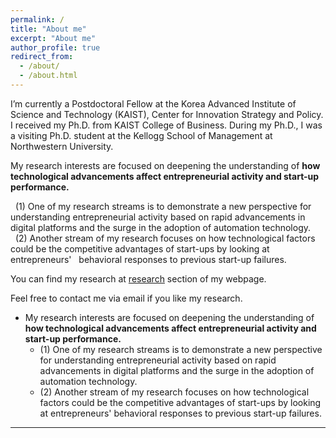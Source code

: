 ```yaml
---
permalink: /
title: "About me"
excerpt: "About me"
author_profile: true
redirect_from: 
  - /about/
  - /about.html
---
```


I’m currently a Postdoctoral Fellow at the Korea Advanced Institute of Science and Technology (KAIST), Center for Innovation Strategy and Policy. I received my Ph.D. from KAIST College of Business. During my Ph.D., I was a visiting Ph.D. student at the Kellogg School of Management at Northwestern University.

My research interests are focused on deepening the understanding of **how technological advancements affect entrepreneurial activity and start-up performance.**<br/>

&nbsp;  (1) One of my research streams is to demonstrate a new perspective for understanding entrepreneurial activity based on rapid advancements in digital platforms and the surge in the adoption of automation technology.<br/> 
&nbsp; (2) Another stream of my research focuses on how technological factors could be the competitive advantages of start-ups by looking at entrepreneurs' &nbsp; behavioral responses to previous start-up failures. 

You can find my research at [research](https://frintstones.github.io/publications/) section of my webpage.<br/>

Feel free to contact me via email if you like my research.

- My research interests are focused on deepening the understanding of **how technological advancements affect entrepreneurial activity and start-up performance.** 
  - (1) One of my research streams is to demonstrate a new perspective for understanding entrepreneurial activity based on rapid advancements in digital platforms and the surge in the adoption of automation technology.
  - (2) Another stream of my research focuses on how technological factors could be the competitive advantages of start-ups by looking at entrepreneurs' behavioral responses to previous start-up failures. 

------
